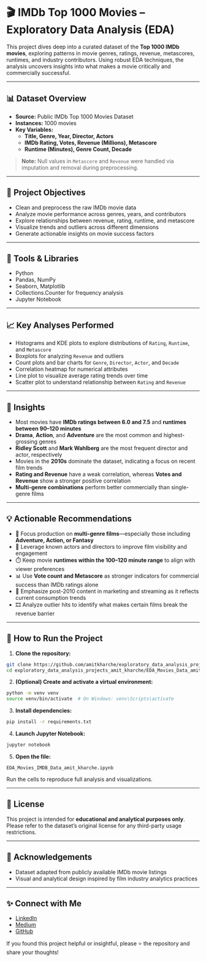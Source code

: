 
# 🎬 IMDb Top 1000 Movies – Exploratory Data Analysis (EDA)
This project dives deep into a curated dataset of the **Top 1000 IMDb movies**, exploring patterns in movie genres, ratings, revenue, metascores, runtimes, and industry contributors. Using robust EDA techniques, the analysis uncovers insights into what makes a movie critically and commercially successful.

---

## 📊 Dataset Overview
- **Source:** Public IMDb Top 1000 Movies Dataset  
- **Instances:** 1000 movies  
- **Key Variables:**
  - **Title, Genre, Year, Director, Actors**  
  - **IMDb Rating, Votes, Revenue (Millions), Metascore**  
  - **Runtime (Minutes), Genre Count, Decade**

> **Note:** Null values in `Metascore` and `Revenue` were handled via imputation and removal during preprocessing.

---

## 📌 Project Objectives
- Clean and preprocess the raw IMDb movie data
- Analyze movie performance across genres, years, and contributors
- Explore relationships between revenue, rating, runtime, and metascore
- Visualize trends and outliers across different dimensions
- Generate actionable insights on movie success factors

---

## 🔧 Tools & Libraries
- Python  
- Pandas, NumPy  
- Seaborn, Matplotlib  
- Collections.Counter for frequency analysis  
- Jupyter Notebook  

---

## 📈 Key Analyses Performed
- Histograms and KDE plots to explore distributions of `Rating`, `Runtime`, and `Metascore`
- Boxplots for analyzing `Revenue` and outliers
- Count plots and bar charts for `Genre`, `Director`, `Actor`, and `Decade`
- Correlation heatmap for numerical attributes
- Line plot to visualize average rating trends over time
- Scatter plot to understand relationship between `Rating` and `Revenue`

---

## 📌 Insights
- Most movies have **IMDb ratings between 6.0 and 7.5** and **runtimes between 90–120 minutes**
- **Drama**, **Action**, and **Adventure** are the most common and highest-grossing genres
- **Ridley Scott** and **Mark Wahlberg** are the most frequent director and actor, respectively
- Movies in the **2010s** dominate the dataset, indicating a focus on recent film trends
- **Rating and Revenue** have a weak correlation, whereas **Votes and Revenue** show a stronger positive correlation
- **Multi-genre combinations** perform better commercially than single-genre films

---

## 💡 Actionable Recommendations
- 🎯 Focus production on **multi-genre films**—especially those including **Adventure, Action, or Fantasy**
- 🎥 Leverage known actors and directors to improve film visibility and engagement
- ⏱️ Keep movie **runtimes within the 100–120 minute range** to align with viewer preferences
- 📊 Use **Vote count and Metascore** as stronger indicators for commercial success than IMDb ratings alone
- 📅 Emphasize post-2010 content in marketing and streaming as it reflects current consumption trends
- 🎞️ Analyze outlier hits to identify what makes certain films break the revenue barrier

---

## 🧪 How to Run the Project
1. **Clone the repository:**
```bash
git clone https://github.com/amitkharche/exploratory_data_analysis_projects_amit_kharche.git
cd exploratory_data_analysis_projects_amit_kharche/EDA_Movies_Data_amit_kharche
```
2. **(Optional) Create and activate a virtual environment:**
```bash
python -m venv venv
source venv/bin/activate  # On Windows: venv\Scripts\activate
```
3. **Install dependencies:**
```bash
pip install -r requirements.txt
```
4. **Launch Jupyter Notebook:**
```bash
jupyter notebook
```
5. **Open the file:**
```
EDA_Movies_IMDB_Data_amit_kharche.ipynb
```
Run the cells to reproduce full analysis and visualizations.

---

## 📜 License
This project is intended for **educational and analytical purposes only**. Please refer to the dataset’s original license for any third-party usage restrictions.

---

## 🤝 Acknowledgements
- Dataset adapted from publicly available IMDb movie listings
- Visual and analytical design inspired by film industry analytics practices

---

## ✨ Connect with Me
- [LinkedIn](https://www.linkedin.com/in/amit-kharche)
- [Medium](https://medium.com/@amitkharche14)
- [GitHub](https://github.com/amitkharche)

If you found this project helpful or insightful, please ⭐ the repository and share your thoughts!
